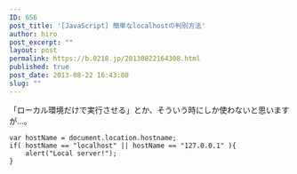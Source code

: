 ```yaml
---
ID: 656
post_title: '[JavaScript] 簡単なlocalhostの判別方法'
author: hiro
post_excerpt: ""
layout: post
permalink: https://b.0218.jp/20130822164308.html
published: true
post_date: 2013-08-22 16:43:08
slug: ""
---
```

「ローカル環境だけで実行させる」とか、そういう時にしか使わないと思いますが…。
<!--more-->
<pre class="language-javascript"><code>var hostName = document.location.hostname;
if( hostName == "localhost" || hostName == "127.0.0.1" ){
    alert("Local server!");
}</code></pre>